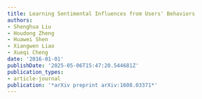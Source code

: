 ```yaml
---
title: Learning Sentimental Influences from Users' Behaviors
authors:
- Shenghua Liu
- Houdong Zheng
- Huawei Shen
- Xiangwen Liao
- Xueqi Cheng
date: '2016-01-01'
publishDate: '2025-05-06T15:47:20.544681Z'
publication_types:
- article-journal
publication: '*arXiv preprint arXiv:1608.03371*'
---
```

